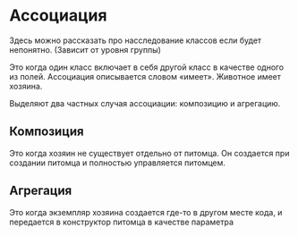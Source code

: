 # Ассоциация

Здесь можно рассказать про насследование классов если будет непонятно. (Зависит от уровня группы)

Это когда один класс включает в себя другой класс в качестве одного из полей. Ассоциация описывается словом «имеет».
Животное имеет хозяина.

Выделяют два частных случая ассоциации: композицию и агрегацию.

## Композиция

Это когда хозяин не существует отдельно от питомца. Он создается при создании питомца и полностью управляется питомцем.

## Агрегация

Это когда экземпляр хозяина создается где-то в другом месте кода, и передается в конструктор питомца в качестве
параметра

